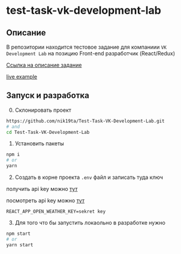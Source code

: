 # test-task-vk-development-lab

## Описание

В репозитории находится тестовое задание для компаниии `VK Development Lab` на позицию Front-end разработчик (React/Redux)

[Ссылка на описание задание](./task.md)

[live example](https://nik19ta.github.io/Test-Task-VK-Development-Lab/)

## Запуск и разработка

0. Склонировать проект

```bash
https://github.com/nik19ta/Test-Task-VK-Development-Lab.git
# and
cd Test-Task-VK-Development-Lab
```

1. Установить пакеты

```sh
npm i
# or
yarn
```

2. Создать в корне проекта `.env` файл и записать туда ключ

получить api key можно [тут](https://openweathermap.org/price)

посмотреть api key можно [тут](https://home.openweathermap.org/api_keys)
```
REACT_APP_OPEN_WEATHER_KEY=sekret key
```

3. Для того что бы запустить локаольно в разработке нужно

```sh
npm start
# or
yarn start
```
